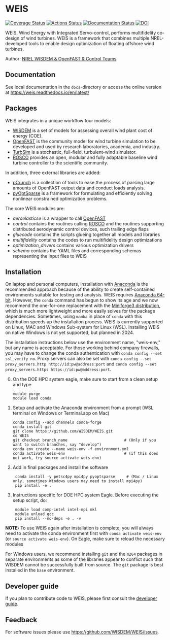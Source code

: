 # WEIS

[![Coverage Status](https://coveralls.io/repos/github/WISDEM/WEIS/badge.svg?branch=develop)](https://coveralls.io/github/WISDEM/WEIS?branch=develop)
[![Actions Status](https://github.com/WISDEM/WEIS/workflows/CI_WEIS/badge.svg?branch=develop)](https://github.com/WISDEM/WEIS/actions)
[![Documentation Status](https://readthedocs.org/projects/weis/badge/?version=develop)](https://weis.readthedocs.io/en/develop/?badge=develop)
[![DOI](https://zenodo.org/badge/289320573.svg)](https://zenodo.org/badge/latestdoi/289320573)

WEIS, Wind Energy with Integrated Servo-control, performs multifidelity co-design of wind turbines. WEIS is a framework that combines multiple NREL-developed tools to enable design optimization of floating offshore wind turbines.

Author: [NREL WISDEM & OpenFAST & Control Teams](mailto:systems.engineering@nrel.gov)

## Documentation

See local documentation in the `docs`-directory or access the online version at <https://weis.readthedocs.io/en/latest/>

## Packages

WEIS integrates in a unique workflow four models:
* [WISDEM](https://github.com/WISDEM/WISDEM) is a set of models for assessing overall wind plant cost of energy (COE).
* [OpenFAST](https://github.com/OpenFAST/openfast) is the community model for wind turbine simulation to be developed and used by research laboratories, academia, and industry.
* [TurbSim](https://www.nrel.gov/docs/fy09osti/46198.pdf) is a stochastic, full-field, turbulent-wind simulator.
* [ROSCO](https://github.com/NREL/ROSCO) provides an open, modular and fully adaptable baseline wind turbine controller to the scientific community.

In addition, three external libraries are added:
* [pCrunch](https://github.com/NREL/pCrunch) is a collection of tools to ease the process of parsing large amounts of OpenFAST output data and conduct loads analysis.
* [pyOptSparse](https://github.com/mdolab/pyoptsparse) is a framework for formulating and efficiently solving nonlinear constrained optimization problems.

The core WEIS modules are:
 * _aeroelasticse_ is a wrapper to call [OpenFAST](https://github.com/OpenFAST/openfast)
 * _control_ contains the routines calling [ROSCO](https://github.com/NREL/ROSCO) and the routines supporting distributed aerodynamic control devices, such trailing edge flaps
 * _gluecode_ contains the scripts glueing together all models and libraries
 * _multifidelity_ contains the codes to run multifidelity design optimizations
 * _optimization_drivers_ contains various optimization drivers
 * _schema_ contains the YAML files and corresponding schemas representing the input files to WEIS

## Installation

On laptop and personal computers, installation with [Anaconda](https://www.anaconda.com) is the recommended approach because of the ability to create self-contained environments suitable for testing and analysis.  WEIS requires [Anaconda 64-bit](https://www.anaconda.com/distribution/). However, the `conda` command has begun to show its age and we now recommend the one-for-one replacement with the [Miniforge3 distribution](https://github.com/conda-forge/miniforge?tab=readme-ov-file#miniforge3), which is much more lightweight and more easily solves for the package dependencies.  Sometimes, using `mamba` in place of `conda` with this distribution speeds up the installation process. WEIS is currently supported on Linux, MAC and Windows Sub-system for Linux (WSL). Installing WEIS on native Windows is not yet supported, but planned in 2024.

The installation instructions below use the environment name, "weis-env," but any name is acceptable. For those working behind company firewalls, you may have to change the conda authentication with `conda config --set ssl_verify no`.  Proxy servers can also be set with `conda config --set proxy_servers.http http://id:pw@address:port` and `conda config --set proxy_servers.https https://id:pw@address:port`.

0.  On the DOE HPC system eagle, make sure to start from a clean setup and type

        module purge
        module load conda        

1.  Setup and activate the Anaconda environment from a prompt (WSL terminal on Windows or Terminal.app on Mac)

        conda config --add channels conda-forge
        conda install git
        git clone https://github.com/WISDEM/WEIS.git
        cd WEIS
        git checkout branch_name                         # (Only if you want to switch branches, say "develop")
        conda env create --name weis-env -f environment.yml
        conda activate weis-env                          # (if this does not work, try source activate weis-env)


2. Add in final packages and install the software

        conda install -y petsc4py mpi4py pyoptsparse     # (Mac / Linux only, sometimes Windows users may need to install mpi4py)
        pip install -e .

3. Instructions specific for DOE HPC system Eagle.  Before executing the setup script, do:

        module load comp-intel intel-mpi mkl
        module unload gcc
        pip install --no-deps -e . -v

**NOTE:** To use WEIS again after installation is complete, you will always need to activate the conda environment first with `conda activate weis-env` (or `source activate weis-env`). On Eagle, make sure to reload the necessary modules

For Windows users, we recommend installing `git` and the `m264` packages in separate environments as some of the libraries appear to conflict such that WISDEM cannot be successfully built from source.  The `git` package is best installed in the `base` environment.

## Developer guide

If you plan to contribute code to WEIS, please first consult the [developer guide](https://weis.readthedocs.io/en/latest/how_to_contribute_code.html).

## Feedback

For software issues please use <https://github.com/WISDEM/WEIS/issues>.  
